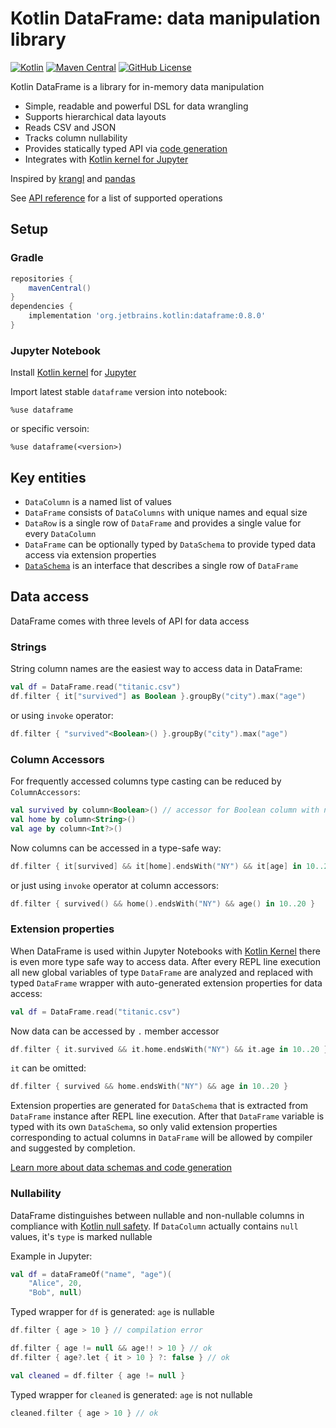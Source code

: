 # Kotlin DataFrame: data manipulation library
[![Kotlin](https://img.shields.io/badge/kotlin-1.6.0-blue.svg?logo=kotlin)](http://kotlinlang.org)
[![Maven Central](https://img.shields.io/maven-central/v/org.jetbrains.kotlinx/dataframe?color=blue&label=Maven%20Central)](https://search.maven.org/artifact/org.jetbrains.kotlinx/dataframe)
[![GitHub License](https://img.shields.io/badge/license-Apache%20License%202.0-blue.svg?style=flat)](http://www.apache.org/licenses/LICENSE-2.0)

Kotlin DataFrame is a library for in-memory data manipulation
* Simple, readable and powerful DSL for data wrangling
* Supports hierarchical data layouts
* Reads CSV and JSON
* Tracks column nullability
* Provides statically typed API via [code generation](docs/schemas.md)
* Integrates with [Kotlin kernel for Jupyter](https://github.com/Kotlin/kotlin-jupyter)

Inspired by [krangl](https://github.com/holgerbrandl/krangl) and [pandas](https://pandas.pydata.org/)

See [API reference](docs/reference.md) for a list of  supported operations 

## Setup

### Gradle
```groovy
repositories {
    mavenCentral()
}
dependencies {
    implementation 'org.jetbrains.kotlin:dataframe:0.8.0'
}
```
### Jupyter Notebook

Install [Kotlin kernel](https://github.com/Kotlin/kotlin-jupyter) for [Jupyter](https://jupyter.org/)

Import latest stable `dataframe` version into notebook: 
```
%use dataframe
```
or specific versoin:
```
%use dataframe(<version>)
```
## Key entities
* `DataColumn` is a named list of values
* `DataFrame` consists of `DataColumns` with unique names and equal size
* `DataRow` is a single row of `DataFrame` and provides a single value for every `DataColumn`
* `DataFrame` can be optionally typed by `DataSchema` to provide typed data access via extension properties  
* [`DataSchema`](docs/schemas.md) is an interface that describes a single row of `DataFrame`

## Data access

DataFrame comes with three levels of API for data access

### Strings

String column names are the easiest way to access data in DataFrame: 
```kotlin
val df = DataFrame.read("titanic.csv")
df.filter { it["survived"] as Boolean }.groupBy("city").max("age")
```
or using `invoke` operator:
```kotlin
df.filter { "survived"<Boolean>() }.groupBy("city").max("age")
```
### Column Accessors
For frequently accessed columns type casting can be reduced by `ColumnAccessors`:
```kotlin
val survived by column<Boolean>() // accessor for Boolean column with name 'survived'
val home by column<String>()
val age by column<Int?>()
```
Now columns can be accessed in a type-safe way:
```kotlin
df.filter { it[survived] && it[home].endsWith("NY") && it[age] in 10..20 }
```
or just using `invoke` operator at column accessors:
```kotlin
df.filter { survived() && home().endsWith("NY") && age() in 10..20 }
```
### Extension properties
When DataFrame is used within Jupyter Notebooks with [Kotlin Kernel](https://github.com/Kotlin/kotlin-jupyter) there is even more type safe way to access data. 
After every REPL line execution all new global variables of type `DataFrame` are analyzed and replaced with typed `DataFrame` wrapper with auto-generated extension properties 
for data access:
```kotlin
val df = DataFrame.read("titanic.csv")
```
Now data can be accessed by `.` member accessor
```kotlin
df.filter { it.survived && it.home.endsWith("NY") && it.age in 10..20 }
```
`it` can be omitted:    
```kotlin
df.filter { survived && home.endsWith("NY") && age in 10..20 }
```
Extension properties are generated for `DataSchema` that is extracted from `DataFrame` instance after REPL line execution.
After that `DataFrame` variable is typed with its own `DataSchema`, so only valid extension properties corresponding 
to actual columns in `DataFrame` will be allowed by compiler and suggested by completion.

[Learn more about data schemas and code generation](docs/schemas.md)
### Nullability
DataFrame distinguishes between nullable and non-nullable columns in compliance with [Kotlin null safety](https://kotlinlang.org/docs/null-safety.html).
If `DataColumn` actually contains `null` values, it's `type` is marked nullable

Example in Jupyter: 
```kotlin
val df = dataFrameOf("name", "age")(
    "Alice", 20,
    "Bob", null)
```
Typed wrapper for `df`  is generated: `age` is nullable
```kotlin
df.filter { age > 10 } // compilation error
```
```kotlin
df.filter { age != null && age!! > 10 } // ok
df.filter { age?.let { it > 10 } ?: false } // ok
```
```kotlin
val cleaned = df.filter { age != null }
```
Typed wrapper for `cleaned` is generated: `age` is not nullable
```kotlin
cleaned.filter { age > 10 } // ok
```
